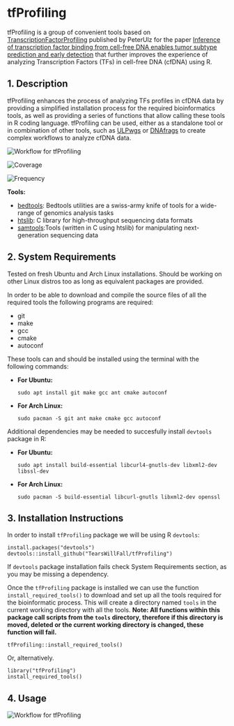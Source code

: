 # tfProfiling

tfProfiling is a group of convenient tools based on [TranscriptionFactorProfiling](https://github.com/PeterUlz/TranscriptionFactorProfiling) published by PeterUlz for the paper [Inference of transcription factor binding from cell-free DNA enables tumor subtype prediction and early detection](https://www.nature.com/articles/s41467-019-12714-4) that further improves the experience of analyzing Transcription Factors (TFs) in cell-free DNA (cfDNA) using R.

## 1. Description

tfProfiling enhances the process of analyzing TFs profiles in cfDNA data by providing a simplified installation process for the required bioinformatics tools, as well as providing a series of functions that allow calling these tools in R coding language. tfProfiling can be used, either as a standalone tool or in combination of other tools, such as [ULPwgs](https://github.com/TearsWillFall/ULPwgs) or [DNAfrags](https://github.com/TearsWillFall/DNAfrags) to create complex workflows to analyze cfDNA data.



![Workflow for tfProfiling](https://github.com/TearsWillFall/tfProfiling/blob/master/Graph.png?raw=true)



![Coverage](https://github.com/TearsWillFall/tfProfiling/blob/master/examples/SRR11742859_CTCF.17862TFBS.S1000-E1000.png?raw=true)

![Frequency](https://github.com/TearsWillFall/tfProfiling/blob/master/examples/SRR11742859_CTCF.17862TFBS.S1000-E1000.FREQUENCY.png?raw=true)

**Tools:**
* [bedtools](https://github.com/arq5x/bedtools2): Bedtools utilities are a swiss-army knife of tools for a wide-range of genomics analysis tasks
* [htslib](https://github.com/samtools/htslib): C library for high-throughput sequencing data formats 
* [samtools](https://github.com/samtools/samtools/):Tools (written in C using htslib) for manipulating next-generation sequencing data


## 2. System Requirements

Tested on fresh Ubuntu and Arch Linux installations. Should be working on other Linux distros too as long as equivalent packages are provided. 

In order to be able to download and compile the source files of all the required tools the following programs are required:

* git
* make
* gcc
* cmake
* autoconf

These tools can and should be installed using the terminal with the following commands:


* **For Ubuntu:**

  ```
  sudo apt install git make gcc ant cmake autoconf 
  ```

* **For Arch Linux:**

  ```
  sudo pacman -S git ant make cmake gcc autoconf
  ```
  
Additional dependencies may be needed to succesfully install `devtools` package in R:
  
* **For Ubuntu:**

  ```
  sudo apt install build-essential libcurl4-gnutls-dev libxml2-dev libssl-dev
  ```
  
* **For Arch Linux:**

  ```
  sudo pacman -S build-essential libcurl-gnutls libxml2-dev openssl
  ```
  
  
 ## 3. Installation Instructions

In order to install `tfProfiling` package we will be using R `devtools`:

```
install.packages("devtools")
devtools::install_github("TearsWillFall/tfProfiling")
```
If `devtools` package installation fails check System Requirements section, as you may be missing a dependency.

Once the `tfProfiling` package is installed we can use the function `install_required_tools()` to download and set up all the tools required for the bioinformatic process. This will create a directory named `tools` in the current working directory with all the tools. **Note: All functions within this package call scripts from the `tools` directory, therefore if this directory is moved, deleted or the current working directory is changed, these function will fail.**

```
tfProfiling::install_required_tools()
```

Or, alternatively.

```
library("tfProfiling")
install_required_tools()
```

## 4. Usage

![Workflow for tfProfiling](https://github.com/TearsWillFall/tfProfiling/blob/master/Graph2.png?raw=true)


